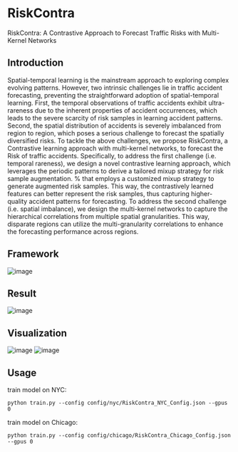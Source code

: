 # RiskContra
RiskContra: A Contrastive Approach to Forecast Traffic Risks with Multi-Kernel Networks

## Introduction
Spatial-temporal learning is the mainstream approach to exploring complex evolving patterns. However, two intrinsic challenges lie in traffic accident forecasting, preventing the straightforward adoption of spatial-temporal learning. First, the temporal observations of traffic accidents exhibit ultra-rareness due to the inherent properties of accident occurrences, which leads to the severe scarcity of risk samples in learning accident patterns. Second, the spatial distribution of accidents is severely imbalanced from region to region, which poses a serious challenge to forecast the spatially diversified risks. To tackle the above challenges, we propose RiskContra, a Contrastive learning approach with multi-kernel networks, to forecast the Risk of traffic accidents. Specifically, to address the first challenge (i.e. temporal rareness), we design a novel contrastive learning approach, which leverages the periodic patterns to derive a tailored mixup strategy for risk sample augmentation. 
% that employs a customized mixup strategy to generate augmented risk samples. This way, the contrastively learned features can better represent the risk samples, thus capturing higher-quality accident patterns for forecasting. To address the second challenge (i.e. spatial imbalance), we design the multi-kernel networks to capture the hierarchical correlations from multiple spatial granularities. This way, disparate regions can utilize the multi-granularity correlations to enhance the forecasting performance across regions. 

## Framework
![image](https://github.com/chenchl19941118/RiskContra/assets/25497533/b7bb1659-804e-418f-975d-46bcac5c667b)

## Result
![image](https://github.com/chenchl19941118/RiskContra/assets/25497533/12ce734a-178b-4d54-878b-c9d22ce8ad34)

## Visualization
![image](https://github.com/chenchl19941118/RiskContra/assets/25497533/4221b987-4597-4d00-9c74-c3a4d9d055fa)
![image](https://github.com/chenchl19941118/RiskContra/assets/25497533/1441c994-fe56-406d-a7df-f7126bf6d28b)

## Usage

train model on NYC:
```
python train.py --config config/nyc/RiskContra_NYC_Config.json --gpus 0
```


train model on Chicago:
```
python train.py --config config/chicago/RiskContra_Chicago_Config.json --gpus 0
```




